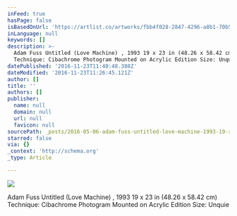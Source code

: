 ```yaml
---
inFeed: true
hasPage: false
isBasedOnUrl: 'https://artlist.co/artworks/fbb4f028-2847-4296-a8b1-70b5d09b4642'
inLanguage: null
keywords: []
description: >-
  Adam Fuss Untitled (Love Machine) , 1993 19 x 23 in (48.26 x 58.42 cm)
  Technique: Cibachrome Photogram Mounted on Acrylic Edition Size: Unquie
datePublished: '2016-11-23T11:40:48.388Z'
dateModified: '2016-11-23T11:26:45.121Z'
author: []
title: ''
authors: []
publisher:
  name: null
  domain: null
  url: null
  favicon: null
sourcePath: _posts/2016-05-06-adam-fuss-untitled-love-machine-1993-19-x-23-in-4826-x.md
starred: false
via: {}
_context: 'http://schema.org'
_type: Article

---
```

![](https://www.filepicker.io/api/file/Ma0qGyo7RXeP66jxZLVL)

Adam Fuss Untitled (Love Machine) , 1993 19 x 23 in (48.26 x 58.42 cm) Technique: Cibachrome Photogram Mounted on Acrylic Edition Size: Unquie